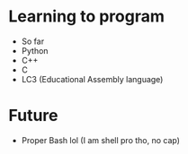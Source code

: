 # Learning to program
* So far
* Python
* C++
* C
* LC3 (Educational Assembly language) 

# Future
* Proper Bash lol (I am shell pro tho, no cap)
